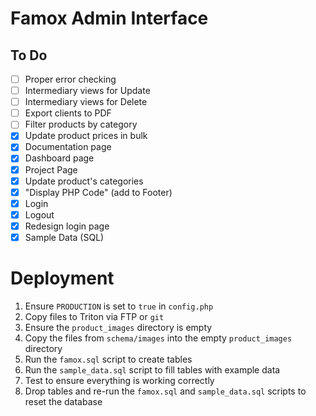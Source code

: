 # Famox Admin Interface

## To Do

- [ ] Proper error checking
- [ ] Intermediary views for Update
- [ ] Intermediary views for Delete
- [ ] Export clients to PDF
- [ ] Filter products by category
- [x] Update product prices in bulk
- [x] Documentation page
- [x] Dashboard page
- [x] Project Page
- [x] Update product's categories
- [x] "Display PHP Code" (add to Footer)
- [x] Login
- [x] Logout
- [x] Redesign login page
- [x] Sample Data (SQL)

# Deployment

1. Ensure `PRODUCTION` is set to `true` in `config.php`
2. Copy files to Triton via FTP or `git`
3. Ensure the `product_images` directory is empty
4. Copy the files from `schema/images` into the empty `product_images` directory
5. Run the `famox.sql` script to create tables
6. Run the `sample_data.sql` script to fill tables with example data
7. Test to ensure everything is working correctly
8. Drop tables and re-run the `famox.sql` and `sample_data.sql` scripts to reset the database
